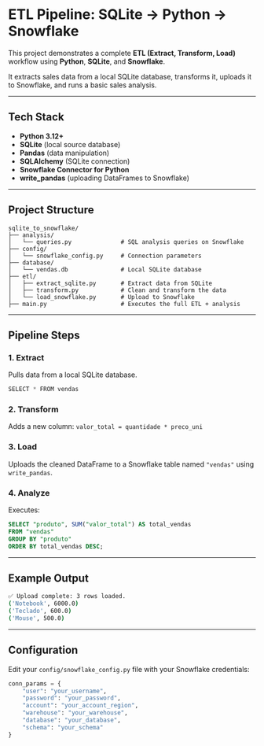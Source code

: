 # ETL Pipeline: SQLite → Python → Snowflake

This project demonstrates a complete **ETL (Extract, Transform, Load)** workflow using **Python**, **SQLite**, and **Snowflake**.

It extracts sales data from a local SQLite database, transforms it, uploads it to Snowflake, and runs a basic sales analysis.

---

## Tech Stack

- **Python 3.12+**
- **SQLite** (local source database)
- **Pandas** (data manipulation)
- **SQLAlchemy** (SQLite connection)
- **Snowflake Connector for Python**
- **write_pandas** (uploading DataFrames to Snowflake)

---

## Project Structure

```
sqlite_to_snowflake/
├── analysis/
│   └── queries.py              # SQL analysis queries on Snowflake
├── config/
│   └── snowflake_config.py     # Connection parameters
├── database/
│   └── vendas.db               # Local SQLite database
├── etl/
│   ├── extract_sqlite.py       # Extract data from SQLite
│   ├── transform.py            # Clean and transform the data
│   └── load_snowflake.py       # Upload to Snowflake
├── main.py                     # Executes the full ETL + analysis
```

---

## Pipeline Steps

### 1. Extract  
Pulls data from a local SQLite database.

```python
SELECT * FROM vendas
```

### 2. Transform  
Adds a new column: `valor_total = quantidade * preco_uni`

### 3. Load  
Uploads the cleaned DataFrame to a Snowflake table named `"vendas"` using `write_pandas`.

### 4. Analyze  
Executes:

```sql
SELECT "produto", SUM("valor_total") AS total_vendas
FROM "vendas"
GROUP BY "produto"
ORDER BY total_vendas DESC;
```

---

## Example Output

```bash
✅ Upload complete: 3 rows loaded.
('Notebook', 6000.0)
('Teclado', 600.0)
('Mouse', 500.0)
```

---

## Configuration

Edit your `config/snowflake_config.py` file with your Snowflake credentials:

```python
conn_params = {
    "user": "your_username",
    "password": "your_password",
    "account": "your_account_region",
    "warehouse": "your_warehouse",
    "database": "your_database",
    "schema": "your_schema"
}
```

